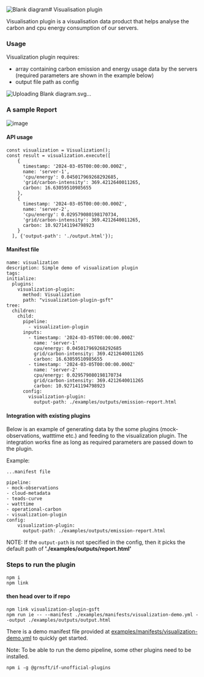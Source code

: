 ![Blank diagram](https://github.com/ramgsuri/visualization-plugin/assets/31445077/d6036906-cd5e-4a95-9df8-9b67b3f9a2ec)# Visualisation plugin

Visualisation plugin is a visualisation data product that helps analyse the carbon and cpu energy consumption of our servers.

### Usage

Visualization plugin requires:
- array containing carbon emission and energy usage data by the servers (required parameters are shown in the example below)
- output file path as config

![Uploadin<svg xmlns="http://www.w3.org/2000/svg" xmlns:xlink="http://www.w3.org/1999/xlink" xmlns:lucid="lucid" width="2402" height="482"><g transform="translate(-299 -19)" lucid:page-tab-id="0_0"><path d="M580 240c44.18 0 80 35.82 80 80s-35.82 80-80 80H400c-44.18 0-80-35.82-80-80s35.82-80 80-80z" stroke="#282c33" stroke-width="2" fill="#635dff"/><use xlink:href="#a" transform="matrix(1,0,0,1,325,245) translate(63.11611111111113 67.07638888888889)"/><use xlink:href="#b" transform="matrix(1,0,0,1,325,245) translate(168.5482098765432 67.07638888888889)"/><use xlink:href="#c" transform="matrix(1,0,0,1,325,245) translate(23.77043209876542 97.29861111111111)"/><use xlink:href="#d" transform="matrix(1,0,0,1,325,245) translate(57.103765432098754 97.29861111111111)"/><use xlink:href="#e" transform="matrix(1,0,0,1,325,245) translate(116.30129629629629 97.29861111111111)"/><use xlink:href="#f" transform="matrix(1,0,0,1,325,245) translate(175.49882716049382 97.29861111111111)"/><path d="M661.5 320h121.12" stroke="#3a414a" fill="none"/><path d="M661.5 320.48h-.5v-.95h.5z" stroke="#3a414a" stroke-width=".05" fill="#3a414a"/><path d="M797.38 320l-14.26 4.63v-9.26z" stroke="#3a414a" fill="#3a414a"/><path d="M1000 260c33.14 0 60 26.86 60 60s-26.86 60-60 60H860c-33.14 0-60-26.86-60-60s26.86-60 60-60z" stroke="#282c33" stroke-width="2" fill="#635dff"/><use xlink:href="#g" transform="matrix(1,0,0,1,805,265) translate(24.4280864197531 59.323611111111106)"/><use xlink:href="#h" transform="matrix(1,0,0,1,805,265) translate(107.78364197530865 59.323611111111106)"/><path d="M1061.5 320h61.12" stroke="#3a414a" fill="none"/><path d="M1061.5 320.48h-.52l.02-.48-.02-.48h.53z" stroke="#3a414a" stroke-width=".05" fill="#3a414a"/><path d="M1137.38 320l-14.26 4.63v-9.26z" stroke="#3a414a" fill="#3a414a"/><path d="M1340 260c33.14 0 60 26.86 60 60s-26.86 60-60 60h-140c-33.14 0-60-26.86-60-60s26.86-60 60-60z" stroke="#282c33" stroke-width="2" fill="#635dff"/><use xlink:href="#i" transform="matrix(1,0,0,1,1145,265) translate(73.3135802469136 59.323611111111106)"/><path d="M1401.5 320h61.12" stroke="#3a414a" fill="none"/><path d="M1401.5 320.48h-.52l.02-.48-.02-.48h.53z" stroke="#3a414a" stroke-width=".05" fill="#3a414a"/><path d="M1477.38 320l-14.26 4.63v-9.26z" stroke="#3a414a" fill="#3a414a"/><path d="M1740 260c33.14 0 60 26.86 60 60s-26.86 60-60 60h-200c-33.14 0-60-26.86-60-60s26.86-60 60-60z" stroke="#282c33" stroke-width="2" fill="#635dff"/><use xlink:href="#j" transform="matrix(1,0,0,1,1485,265) translate(34.30376543209878 35.386111111111106)"/><use xlink:href="#k" transform="matrix(1,0,0,1,1485,265) translate(135.58524691358025 35.386111111111106)"/><use xlink:href="#l" transform="matrix(1,0,0,1,1485,265) translate(27.534259259259343 64.0972222222222)"/><use xlink:href="#m" transform="matrix(1,0,0,1,1485,265) translate(192.87499999999994 64.0972222222222)"/><use xlink:href="#n" transform="matrix(1,0,0,1,1485,265) translate(207.83796296296293 64.0972222222222)"/><use xlink:href="#o" transform="matrix(1,0,0,1,1485,265) translate(105.28432098765435 91.03055555555552)"/><path d="M740 146a6 6 0 0 1 6-6h1088a6 6 0 0 1 6 6v328a6 6 0 0 1-6 6H746a6 6 0 0 1-6-6z" stroke="#282c33" stroke-width="2" fill-opacity="0"/><path d="M1801.5 320h61.12" stroke="#3a414a" fill="none"/><path d="M1801.5 320.48h-.52l.02-.48-.02-.48h.53z" stroke="#3a414a" stroke-width=".05" fill="#3a414a"/><path d="M1877.38 320l-14.26 4.63v-9.26z" stroke="#3a414a" fill="#3a414a"/><path d="M2152.5 232.5c48.32 0 87.5 39.18 87.5 87.5s-39.18 87.5-87.5 87.5h-185c-48.33 0-87.5-39.18-87.5-87.5s39.17-87.5 87.5-87.5z" stroke="#282c33" stroke-width="2" fill="#d916a8"/><g><use xlink:href="#p" transform="matrix(1,0,0,1,1885,237.5) translate(37.2882716049383 90.72638888888889)"/><use xlink:href="#q" transform="matrix(1,0,0,1,1885,237.5) translate(224.0037037037037 90.72638888888889)"/></g><path d="M2241.5 320h61.12" stroke="#3a414a" fill="none"/><path d="M2241.5 320.48h-.5v-.95h.5z" stroke="#3a414a" stroke-width=".05" fill="#3a414a"/><path d="M2317.38 320l-14.26 4.63v-9.26z" stroke="#3a414a" fill="#3a414a"/><path d="M2592.5 232.5c48.32 0 87.5 39.18 87.5 87.5s-39.18 87.5-87.5 87.5h-185c-48.32 0-87.5-39.18-87.5-87.5s39.18-87.5 87.5-87.5z" stroke="#282c33" stroke-width="2" fill="#635dff"/><g><use xlink:href="#r" transform="matrix(1,0,0,1,2325,237.5) translate(59.61179012345682 59.601388888888884)"/><use xlink:href="#s" transform="matrix(1,0,0,1,2325,237.5) translate(196.91919753086418 59.601388888888884)"/><use xlink:href="#t" transform="matrix(1,0,0,1,2325,237.5) translate(41.08055555555558 90.97916666666666)"/><use xlink:href="#u" transform="matrix(1,0,0,1,2325,237.5) translate(124.26203703703703 90.97916666666666)"/><use xlink:href="#v" transform="matrix(1,0,0,1,2325,237.5) translate(183.05092592592592 90.97916666666666)"/><use xlink:href="#w" transform="matrix(1,0,0,1,2325,237.5) translate(225.46388888888887 90.97916666666666)"/><use xlink:href="#x" transform="matrix(1,0,0,1,2325,237.5) translate(281.512037037037 90.97916666666666)"/><use xlink:href="#y" transform="matrix(1,0,0,1,2325,237.5) translate(93.60500000000003 120.57916666666665)"/></g><path d="M1100 46a6 6 0 0 1 6-6h398a6 6 0 0 1 6 6v104.67a6 6 0 0 1-6 6h-398a6 6 0 0 1-6-6z" stroke="#000" stroke-opacity="0" stroke-width="2" fill="#fff" fill-opacity="0"/><g><use xlink:href="#z" transform="matrix(1,0,0,1,1105,45) translate(59.59876543209876 44.52777777777778)"/><use xlink:href="#A" transform="matrix(1,0,0,1,1105,45) translate(113.79629629629629 44.52777777777778)"/><use xlink:href="#B" transform="matrix(1,0,0,1,1105,45) translate(243.179012345679 44.52777777777778)"/><use xlink:href="#C" transform="matrix(1,0,0,1,1105,45) translate(278.858024691358 44.52777777777778)"/><use xlink:href="#D" transform="matrix(1,0,0,1,1105,45) translate(14.135802469135797 71.19444444444446)"/><use xlink:href="#E" transform="matrix(1,0,0,1,1105,45) translate(169.01234567901233 71.19444444444446)"/><use xlink:href="#B" transform="matrix(1,0,0,1,1105,45) translate(283.7654320987654 71.19444444444446)"/><use xlink:href="#F" transform="matrix(1,0,0,1,1105,45) translate(319.44444444444446 71.19444444444446)"/></g><defs><path fill="#fff" d="M169-182c-1-43-94-46-97-3 18 66 151 10 154 114 3 95-165 93-204 36-6-8-10-19-12-30l50-8c3 46 112 56 116 5-17-69-150-10-154-114-4-87 153-88 188-35 5 8 8 18 10 28" id="G"/><path fill="#fff" d="M185-48c-13 30-37 53-82 52C43 2 14-33 14-96s30-98 90-98c62 0 83 45 84 108H66c0 31 8 55 39 56 18 0 30-7 34-22zm-45-69c5-46-57-63-70-21-2 6-4 13-4 21h74" id="H"/><path fill="#fff" d="M135-150c-39-12-60 13-60 57V0H25l-1-190h47c2 13-1 29 3 40 6-28 27-53 61-41v41" id="I"/><path fill="#fff" d="M128 0H69L1-190h53L99-40l48-150h52" id="J"/><g id="a"><use transform="matrix(0.08641975308641973,0,0,0.08641975308641973,0,0)" xlink:href="#G"/><use transform="matrix(0.08641975308641973,0,0,0.08641975308641973,20.740740740740737,0)" xlink:href="#H"/><use transform="matrix(0.08641975308641973,0,0,0.08641975308641973,38.02469135802468,0)" xlink:href="#I"/><use transform="matrix(0.08641975308641973,0,0,0.08641975308641973,50.12345679012345,0)" xlink:href="#J"/><use transform="matrix(0.08641975308641973,0,0,0.08641975308641973,67.40740740740739,0)" xlink:href="#H"/><use transform="matrix(0.08641975308641973,0,0,0.08641975308641973,84.69135802469134,0)" xlink:href="#I"/></g><path fill="#fff" d="M88-194c31-1 46 15 58 34l-1-101h50l1 261h-48c-2-10 0-23-3-31C134-8 116 4 84 4 32 4 16-41 15-95c0-56 19-97 73-99zm17 164c33 0 40-30 41-66 1-37-9-64-41-64s-38 30-39 65c0 43 13 65 39 65" id="K"/><path fill="#fff" d="M115-3C79 11 28 4 28-45v-112H4v-33h27l15-45h31v45h36v33H77v99c-1 23 16 31 38 25v30" id="L"/><path fill="#fff" d="M133-34C117-15 103 5 69 4 32 3 11-16 11-54c-1-60 55-63 116-61 1-26-3-47-28-47-18 1-26 9-28 27l-52-2c7-38 36-58 82-57s74 22 75 68l1 82c-1 14 12 18 25 15v27c-30 8-71 5-69-32zm-48 3c29 0 43-24 42-57-32 0-66-3-65 30 0 17 8 27 23 27" id="M"/><path fill="#fff" d="M25-224v-37h50v37H25zM25 0v-190h50V0H25" id="N"/><path fill="#fff" d="M25 0v-261h50V0H25" id="O"/><path fill="#fff" d="M137-138c1-29-70-34-71-4 15 46 118 7 119 86 1 83-164 76-172 9l43-7c4 19 20 25 44 25 33 8 57-30 24-41C81-84 22-81 20-136c-2-80 154-74 161-7" id="P"/><g id="b"><use transform="matrix(0.08641975308641973,0,0,0.08641975308641973,0,0)" xlink:href="#K"/><use transform="matrix(0.08641975308641973,0,0,0.08641975308641973,18.92592592592592,0)" xlink:href="#H"/><use transform="matrix(0.08641975308641973,0,0,0.08641975308641973,36.209876543209866,0)" xlink:href="#L"/><use transform="matrix(0.08641975308641973,0,0,0.08641975308641973,46.493827160493815,0)" xlink:href="#M"/><use transform="matrix(0.08641975308641973,0,0,0.08641975308641973,63.77777777777776,0)" xlink:href="#N"/><use transform="matrix(0.08641975308641973,0,0,0.08641975308641973,72.41975308641973,0)" xlink:href="#O"/><use transform="matrix(0.08641975308641973,0,0,0.08641975308641973,81.0617283950617,0)" xlink:href="#P"/></g><path fill="#fff" d="M11 0l48-248h184l-5 28H87l-15 79h140l-5 27H67L50-27h158l-5 27H11" id="Q"/><path fill="#fff" d="M103-194c29 0 47 14 56 36 2-11 5-23 8-32h30L160-5C157 61 82 97 21 62 9 55 4 45 1 30l28-7c7 42 83 31 92-3 4-16 9-38 13-55-13 20-29 36-62 36-40 0-60-25-60-64 0-71 23-131 91-131zm4 24c-53 0-58 54-61 104-2 27 10 44 36 44 49 0 65-50 67-102 1-29-15-46-42-46" id="R"/><g id="c"><use transform="matrix(0.06172839506172839,0,0,0.06172839506172839,0,0)" xlink:href="#Q"/><use transform="matrix(0.06172839506172839,0,0,0.06172839506172839,14.814814814814813,0)" xlink:href="#R"/></g><path fill="#fff" d="M67 3c-93-2-31-127-26-193h32L48-50c-3 39 53 32 70 12 30-34 30-101 43-152h32L157 0h-30c1-10 6-24 4-33-14 20-29 37-64 36" id="S"/><path fill="#fff" d="M55-144c13 50 104 24 104 88C159 21 15 23 1-39l26-10c6 40 102 42 102-4-13-50-104-23-104-87 0-71 143-71 148-8l-29 4c-5-35-85-37-89 0" id="T"/><path fill="#fff" d="M50-231l6-30h32l-6 30H50zM6 0l37-190h31L37 0H6" id="U"/><path fill="#fff" d="M67-158c22-48 132-52 116 29L158 0h-32l25-140c3-38-53-32-70-12C52-117 51-52 38 0H6l36-190h30" id="V"/><g id="d"><use transform="matrix(0.06172839506172839,0,0,0.06172839506172839,0,0)" xlink:href="#S"/><use transform="matrix(0.06172839506172839,0,0,0.06172839506172839,12.345679012345679,0)" xlink:href="#T"/><use transform="matrix(0.06172839506172839,0,0,0.06172839506172839,23.45679012345679,0)" xlink:href="#U"/><use transform="matrix(0.06172839506172839,0,0,0.06172839506172839,28.333333333333336,0)" xlink:href="#V"/><use transform="matrix(0.06172839506172839,0,0,0.06172839506172839,40.67901234567901,0)" xlink:href="#R"/></g><path fill="#fff" d="M222 0l43-216c-8 16-17 34-26 49L143 0h-22L81-216 41 0H11l48-248h42l38 208 116-208h45L252 0h-30" id="W"/><path fill="#fff" d="M30-147c31-64 166-65 159 27C183-49 158 1 86 4 9 8 1-88 30-147zM88-20c53 0 68-48 68-100 0-31-11-51-44-50-52 1-68 46-68 97 0 32 13 53 44 53" id="X"/><path fill="#fff" d="M44-68c0 29 11 47 38 47 30 0 42-19 51-41l28 9C148-21 126 4 82 4 31 4 10-29 12-85c3-77 74-140 146-93 12 8 15 23 18 40l-31 5c-1-22-13-36-36-36-52 0-65 49-65 101" id="Y"/><path fill="#fff" d="M127 0L80-88 50-66 37 0H6l51-261h31L57-100l99-90h39l-93 82L161 0h-34" id="Z"/><g id="e"><use transform="matrix(0.06172839506172839,0,0,0.06172839506172839,0,0)" xlink:href="#W"/><use transform="matrix(0.06172839506172839,0,0,0.06172839506172839,18.456790123456788,0)" xlink:href="#X"/><use transform="matrix(0.06172839506172839,0,0,0.06172839506172839,30.80246913580247,0)" xlink:href="#Y"/><use transform="matrix(0.06172839506172839,0,0,0.06172839506172839,41.91358024691358,0)" xlink:href="#Z"/></g><path fill="#fff" d="M20-101c0-91 52-143 145-150 126-9 127 168 53 223-23 17-55 32-93 32C57 4 20-33 20-101zm216-33c5-57-18-91-73-90-77 1-110 51-110 125 0 49 23 75 73 75 72-1 104-45 110-110" id="aa"/><path fill="#fff" d="M68-162c25-46 127-43 121 31C183-60 169 1 98 4 69 5 53-11 43-31L36 0H5l52-261h31zm88 36c2-27-9-43-34-43-55 0-70 51-70 103 0 29 15 45 43 46 52 0 58-58 61-106" id="ab"/><path fill="#fff" d="M111-194c62-3 86 47 72 106H45c-7 38 6 69 45 68 27-1 43-14 53-32l24 11C152-15 129 4 87 4 38 3 12-23 12-71c0-70 32-119 99-123zm44 81c14-66-71-72-95-28-4 8-8 17-11 28h106" id="ac"/><path fill="#fff" d="M66-151c12-25 30-51 66-40l-6 26C45-176 58-65 38 0H6l36-190h30" id="ad"/><path fill="#fff" d="M89 0H52L20-190h33L74-25l89-165h34" id="ae"/><path fill="#fff" d="M165-48c-4 18 1 34 23 27l-3 20c-29 8-62 0-52-35h-2C116-14 99 4 63 4 30 4 8-16 8-49c0-68 71-67 138-67 10-26 0-56-31-54-26 1-42 9-47 31l-32-5c8-67 160-71 144 15-5 28-9 54-15 81zM42-50c3 52 80 24 89-6 7-12 7-24 11-38-47 1-103-4-100 44" id="af"/><path fill="#fff" d="M51-54c-9 22 5 41 31 30L79-1C43 14 10-4 19-52l22-115H19l5-23h22l19-43h21l-9 43h35l-4 23H73" id="ag"/><g id="f"><use transform="matrix(0.06172839506172839,0,0,0.06172839506172839,0,0)" xlink:href="#aa"/><use transform="matrix(0.06172839506172839,0,0,0.06172839506172839,17.28395061728395,0)" xlink:href="#ab"/><use transform="matrix(0.06172839506172839,0,0,0.06172839506172839,29.629629629629626,0)" xlink:href="#T"/><use transform="matrix(0.06172839506172839,0,0,0.06172839506172839,40.74074074074073,0)" xlink:href="#ac"/><use transform="matrix(0.06172839506172839,0,0,0.06172839506172839,53.08641975308641,0)" xlink:href="#ad"/><use transform="matrix(0.06172839506172839,0,0,0.06172839506172839,60.43209876543209,0)" xlink:href="#ae"/><use transform="matrix(0.06172839506172839,0,0,0.06172839506172839,71.5432098765432,0)" xlink:href="#af"/><use transform="matrix(0.06172839506172839,0,0,0.06172839506172839,83.88888888888889,0)" xlink:href="#ag"/><use transform="matrix(0.06172839506172839,0,0,0.06172839506172839,90.06172839506172,0)" xlink:href="#U"/><use transform="matrix(0.06172839506172839,0,0,0.06172839506172839,94.93827160493827,0)" xlink:href="#X"/><use transform="matrix(0.06172839506172839,0,0,0.06172839506172839,107.28395061728395,0)" xlink:href="#V"/><use transform="matrix(0.06172839506172839,0,0,0.06172839506172839,119.62962962962963,0)" xlink:href="#T"/></g><path fill="#fff" d="M67-125c0 53 21 87 73 88 37 1 54-22 65-47l45 17C233-25 199 4 140 4 58 4 20-42 15-125 8-235 124-281 211-232c18 10 29 29 36 50l-46 12c-8-25-30-41-62-41-52 0-71 34-72 86" id="ah"/><path fill="#fff" d="M110-194c64 0 96 36 96 99 0 64-35 99-97 99-61 0-95-36-95-99 0-62 34-99 96-99zm-1 164c35 0 45-28 45-65 0-40-10-65-43-65-34 0-45 26-45 65 0 36 10 65 43 65" id="ai"/><path fill="#fff" d="M85 4C-2 5 27-109 22-190h50c7 57-23 150 33 157 60-5 35-97 40-157h50l1 190h-47c-2-12 1-28-3-38-12 25-28 42-61 42" id="aj"/><g id="g"><use transform="matrix(0.07469135802469135,0,0,0.07469135802469135,0,0)" xlink:href="#ah"/><use transform="matrix(0.07469135802469135,0,0,0.07469135802469135,19.34506172839506,0)" xlink:href="#O"/><use transform="matrix(0.07469135802469135,0,0,0.07469135802469135,26.81419753086419,0)" xlink:href="#ai"/><use transform="matrix(0.07469135802469135,0,0,0.07469135802469135,43.1716049382716,0)" xlink:href="#aj"/><use transform="matrix(0.07469135802469135,0,0,0.07469135802469135,59.529012345679014,0)" xlink:href="#K"/></g><path fill="#fff" d="M220-157c-53 9-28 100-34 157h-49v-107c1-27-5-49-29-50C55-147 81-57 75 0H25l-1-190h47c2 12-1 28 3 38 10-53 101-56 108 0 13-22 24-43 59-42 82 1 51 116 57 194h-49v-107c-1-25-5-48-29-50" id="ak"/><g id="h"><use transform="matrix(0.07469135802469135,0,0,0.07469135802469135,0,0)" xlink:href="#ak"/><use transform="matrix(0.07469135802469135,0,0,0.07469135802469135,23.90123456790123,0)" xlink:href="#H"/><use transform="matrix(0.07469135802469135,0,0,0.07469135802469135,38.8395061728395,0)" xlink:href="#L"/><use transform="matrix(0.07469135802469135,0,0,0.07469135802469135,47.72777777777777,0)" xlink:href="#M"/><use transform="matrix(0.07469135802469135,0,0,0.07469135802469135,62.66604938271604,0)" xlink:href="#K"/><use transform="matrix(0.07469135802469135,0,0,0.07469135802469135,79.02345679012345,0)" xlink:href="#M"/><use transform="matrix(0.07469135802469135,0,0,0.07469135802469135,93.96172839506171,0)" xlink:href="#L"/><use transform="matrix(0.07469135802469135,0,0,0.07469135802469135,102.84999999999998,0)" xlink:href="#M"/></g><path fill="#fff" d="M275 0h-61l-44-196L126 0H64L0-248h53L97-49l45-199h58l43 199 44-199h52" id="al"/><g id="i"><use transform="matrix(0.07469135802469135,0,0,0.07469135802469135,0,0)" xlink:href="#al"/><use transform="matrix(0.07469135802469135,0,0,0.07469135802469135,24.34938271604938,0)" xlink:href="#M"/><use transform="matrix(0.07469135802469135,0,0,0.07469135802469135,39.28765432098765,0)" xlink:href="#L"/><use transform="matrix(0.07469135802469135,0,0,0.07469135802469135,48.17592592592592,0)" xlink:href="#L"/><use transform="matrix(0.07469135802469135,0,0,0.07469135802469135,57.064197530864185,0)" xlink:href="#N"/><use transform="matrix(0.07469135802469135,0,0,0.07469135802469135,64.53333333333332,0)" xlink:href="#ak"/><use transform="matrix(0.07469135802469135,0,0,0.07469135802469135,88.43456790123453,0)" xlink:href="#H"/></g><path fill="#fff" d="M135-194c52 0 70 43 70 98 0 56-19 99-73 100-30 1-46-15-58-35L72 0H24l1-261h50v104c11-23 29-37 60-37zM114-30c31 0 40-27 40-66 0-37-7-63-39-63s-41 28-41 65c0 36 8 64 40 64" id="am"/><path fill="#fff" d="M135-194c87-1 58 113 63 194h-50c-7-57 23-157-34-157-59 0-34 97-39 157H25l-1-190h47c2 12-1 28 3 38 12-26 28-41 61-42" id="an"/><g id="j"><use transform="matrix(0.07469135802469135,0,0,0.07469135802469135,0,0)" xlink:href="#ah"/><use transform="matrix(0.07469135802469135,0,0,0.07469135802469135,19.34506172839506,0)" xlink:href="#M"/><use transform="matrix(0.07469135802469135,0,0,0.07469135802469135,34.28333333333333,0)" xlink:href="#I"/><use transform="matrix(0.07469135802469135,0,0,0.07469135802469135,44.740123456790116,0)" xlink:href="#am"/><use transform="matrix(0.07469135802469135,0,0,0.07469135802469135,61.09753086419752,0)" xlink:href="#ai"/><use transform="matrix(0.07469135802469135,0,0,0.07469135802469135,77.45493827160493,0)" xlink:href="#an"/></g><path fill="#fff" d="M190-63c-7 42-38 67-86 67-59 0-84-38-90-98-12-110 154-137 174-36l-49 2c-2-19-15-32-35-32-30 0-35 28-38 64-6 74 65 87 74 30" id="ao"/><g id="k"><use transform="matrix(0.07469135802469135,0,0,0.07469135802469135,0,0)" xlink:href="#ao"/><use transform="matrix(0.07469135802469135,0,0,0.07469135802469135,14.938271604938269,0)" xlink:href="#M"/><use transform="matrix(0.07469135802469135,0,0,0.07469135802469135,29.876543209876537,0)" xlink:href="#O"/><use transform="matrix(0.07469135802469135,0,0,0.07469135802469135,37.34567901234567,0)" xlink:href="#ao"/><use transform="matrix(0.07469135802469135,0,0,0.07469135802469135,52.283950617283935,0)" xlink:href="#aj"/><use transform="matrix(0.07469135802469135,0,0,0.07469135802469135,68.64135802469134,0)" xlink:href="#O"/><use transform="matrix(0.07469135802469135,0,0,0.07469135802469135,76.11049382716048,0)" xlink:href="#M"/><use transform="matrix(0.07469135802469135,0,0,0.07469135802469135,91.04876543209875,0)" xlink:href="#L"/><use transform="matrix(0.07469135802469135,0,0,0.07469135802469135,99.93703703703702,0)" xlink:href="#N"/><use transform="matrix(0.07469135802469135,0,0,0.07469135802469135,107.40617283950616,0)" xlink:href="#ai"/><use transform="matrix(0.07469135802469135,0,0,0.07469135802469135,123.76358024691356,0)" xlink:href="#an"/></g><path fill="#fff" d="M67-93c0 74 22 123 53 168H70C40 30 18-18 18-93s22-123 52-168h50c-32 44-53 94-53 168" id="ap"/><path fill="#fff" d="M135-194c53 0 70 44 70 98 0 56-19 98-73 100-31 1-45-17-59-34 3 33 2 69 2 105H25l-1-265h48c2 10 0 23 3 31 11-24 29-35 60-35zM114-30c33 0 39-31 40-66 0-38-9-64-40-64-56 0-55 130 0 130" id="aq"/><path fill="#fff" d="M4 7l51-268h42L46 7H4" id="ar"/><g id="l"><use transform="matrix(0.062345679012345646,0,0,0.062345679012345646,0,0)" xlink:href="#ap"/><use transform="matrix(0.062345679012345646,0,0,0.062345679012345646,7.419135802469132,0)" xlink:href="#ao"/><use transform="matrix(0.062345679012345646,0,0,0.062345679012345646,19.88827160493826,0)" xlink:href="#aq"/><use transform="matrix(0.062345679012345646,0,0,0.062345679012345646,33.54197530864196,0)" xlink:href="#aj"/><use transform="matrix(0.062345679012345646,0,0,0.062345679012345646,47.19567901234566,0)" xlink:href="#ar"/><use transform="matrix(0.062345679012345646,0,0,0.062345679012345646,53.43024691358022,0)" xlink:href="#aj"/><use transform="matrix(0.062345679012345646,0,0,0.062345679012345646,67.08395061728392,0)" xlink:href="#L"/><use transform="matrix(0.062345679012345646,0,0,0.062345679012345646,74.50308641975305,0)" xlink:href="#N"/><use transform="matrix(0.062345679012345646,0,0,0.062345679012345646,80.73765432098762,0)" xlink:href="#O"/><use transform="matrix(0.062345679012345646,0,0,0.062345679012345646,86.97222222222219,0)" xlink:href="#N"/><use transform="matrix(0.062345679012345646,0,0,0.062345679012345646,93.20679012345676,0)" xlink:href="#P"/><use transform="matrix(0.062345679012345646,0,0,0.062345679012345646,105.67592592592588,0)" xlink:href="#M"/><use transform="matrix(0.062345679012345646,0,0,0.062345679012345646,118.145061728395,0)" xlink:href="#L"/><use transform="matrix(0.062345679012345646,0,0,0.062345679012345646,125.56419753086413,0)" xlink:href="#N"/><use transform="matrix(0.062345679012345646,0,0,0.062345679012345646,131.7987654320987,0)" xlink:href="#ai"/><use transform="matrix(0.062345679012345646,0,0,0.062345679012345646,145.45246913580237,0)" xlink:href="#an"/></g><path fill="#fff" d="M86-200l42-18 12 35-44 11 32 37-32 21-26-44-26 44-32-21 33-37-44-11 12-35 42 18-3-48h38" id="as"/><use transform="matrix(0.062345679012345646,0,0,0.062345679012345646,0,0)" xlink:href="#as" id="m"/><g id="n"><use transform="matrix(0.062345679012345646,0,0,0.062345679012345646,0,0)" xlink:href="#ao"/><use transform="matrix(0.062345679012345646,0,0,0.062345679012345646,12.469135802469129,0)" xlink:href="#M"/><use transform="matrix(0.062345679012345646,0,0,0.062345679012345646,24.938271604938258,0)" xlink:href="#I"/><use transform="matrix(0.062345679012345646,0,0,0.062345679012345646,33.66666666666665,0)" xlink:href="#am"/><use transform="matrix(0.062345679012345646,0,0,0.062345679012345646,47.32037037037035,0)" xlink:href="#ai"/><use transform="matrix(0.062345679012345646,0,0,0.062345679012345646,60.974074074074046,0)" xlink:href="#an"/></g><path fill="#fff" d="M123 10C108 53 80 86 19 72V37c35 8 53-11 59-39L3-190h52l48 148c12-52 28-100 44-148h51" id="at"/><path fill="#fff" d="M102-93c0 74-22 123-52 168H0C30 29 54-18 53-93c0-74-22-123-53-168h50c30 45 52 94 52 168" id="au"/><g id="o"><use transform="matrix(0.062345679012345646,0,0,0.062345679012345646,0,0)" xlink:href="#N"/><use transform="matrix(0.062345679012345646,0,0,0.062345679012345646,6.2345679012345645,0)" xlink:href="#an"/><use transform="matrix(0.062345679012345646,0,0,0.062345679012345646,19.88827160493826,0)" xlink:href="#L"/><use transform="matrix(0.062345679012345646,0,0,0.062345679012345646,27.307407407407393,0)" xlink:href="#H"/><use transform="matrix(0.062345679012345646,0,0,0.062345679012345646,39.77654320987652,0)" xlink:href="#an"/><use transform="matrix(0.062345679012345646,0,0,0.062345679012345646,53.43024691358022,0)" xlink:href="#P"/><use transform="matrix(0.062345679012345646,0,0,0.062345679012345646,65.89938271604935,0)" xlink:href="#N"/><use transform="matrix(0.062345679012345646,0,0,0.062345679012345646,72.13395061728392,0)" xlink:href="#L"/><use transform="matrix(0.062345679012345646,0,0,0.062345679012345646,79.55308641975304,0)" xlink:href="#at"/><use transform="matrix(0.062345679012345646,0,0,0.062345679012345646,92.02222222222217,0)" xlink:href="#au"/></g><path fill="#fff" d="M147 0H94L2-248h55l64 206c17-72 42-137 63-206h54" id="av"/><g id="p"><use transform="matrix(0.08086419753086417,0,0,0.08086419753086417,0,0)" xlink:href="#av"/><use transform="matrix(0.08086419753086417,0,0,0.08086419753086417,18.841358024691353,0)" xlink:href="#N"/><use transform="matrix(0.08086419753086417,0,0,0.08086419753086417,26.92777777777777,0)" xlink:href="#P"/><use transform="matrix(0.08086419753086417,0,0,0.08086419753086417,43.100617283950605,0)" xlink:href="#aj"/><use transform="matrix(0.08086419753086417,0,0,0.08086419753086417,60.80987654320985,0)" xlink:href="#M"/><use transform="matrix(0.08086419753086417,0,0,0.08086419753086417,76.98271604938269,0)" xlink:href="#O"/><use transform="matrix(0.08086419753086417,0,0,0.08086419753086417,85.0691358024691,0)" xlink:href="#N"/><use transform="matrix(0.08086419753086417,0,0,0.08086419753086417,93.15555555555552,0)" xlink:href="#P"/><use transform="matrix(0.08086419753086417,0,0,0.08086419753086417,109.32839506172836,0)" xlink:href="#M"/><use transform="matrix(0.08086419753086417,0,0,0.08086419753086417,125.5012345679012,0)" xlink:href="#L"/><use transform="matrix(0.08086419753086417,0,0,0.08086419753086417,135.12407407407403,0)" xlink:href="#N"/><use transform="matrix(0.08086419753086417,0,0,0.08086419753086417,143.21049382716046,0)" xlink:href="#ai"/><use transform="matrix(0.08086419753086417,0,0,0.08086419753086417,160.91975308641972,0)" xlink:href="#an"/></g><path fill="#fff" d="M24-248c93 1 206-16 204 79-1 75-69 88-152 82V0H24v-248zm52 121c47 0 100 7 100-41 0-47-54-39-100-39v80" id="aw"/><path fill="#fff" d="M195-6C206 82 75 100 31 46c-4-6-6-13-8-21l49-6c3 16 16 24 34 25 40 0 42-37 40-79-11 22-30 35-61 35-53 0-70-43-70-97 0-56 18-96 73-97 30 0 46 14 59 34l2-30h47zm-90-29c32 0 41-27 41-63 0-35-9-62-40-62-32 0-39 29-40 63 0 36 9 62 39 62" id="ax"/><g id="q"><use transform="matrix(0.08086419753086417,0,0,0.08086419753086417,0,0)" xlink:href="#aw"/><use transform="matrix(0.08086419753086417,0,0,0.08086419753086417,19.4074074074074,0)" xlink:href="#O"/><use transform="matrix(0.08086419753086417,0,0,0.08086419753086417,27.49382716049382,0)" xlink:href="#aj"/><use transform="matrix(0.08086419753086417,0,0,0.08086419753086417,45.20308641975307,0)" xlink:href="#ax"/><use transform="matrix(0.08086419753086417,0,0,0.08086419753086417,62.91234567901232,0)" xlink:href="#N"/><use transform="matrix(0.08086419753086417,0,0,0.08086419753086417,70.99876543209874,0)" xlink:href="#an"/></g><path fill="#fff" d="M24 0v-248h195v40H76v63h132v40H76v65h150V0H24" id="ay"/><g id="r"><use transform="matrix(0.08086419753086417,0,0,0.08086419753086417,0,0)" xlink:href="#ay"/><use transform="matrix(0.08086419753086417,0,0,0.08086419753086417,19.4074074074074,0)" xlink:href="#ak"/><use transform="matrix(0.08086419753086417,0,0,0.08086419753086417,45.283950617283935,0)" xlink:href="#N"/><use transform="matrix(0.08086419753086417,0,0,0.08086419753086417,53.37037037037035,0)" xlink:href="#P"/><use transform="matrix(0.08086419753086417,0,0,0.08086419753086417,69.54320987654319,0)" xlink:href="#P"/><use transform="matrix(0.08086419753086417,0,0,0.08086419753086417,85.71604938271602,0)" xlink:href="#N"/><use transform="matrix(0.08086419753086417,0,0,0.08086419753086417,93.80246913580244,0)" xlink:href="#ai"/><use transform="matrix(0.08086419753086417,0,0,0.08086419753086417,111.5117283950617,0)" xlink:href="#an"/></g><path fill="#fff" d="M240-174c0 40-23 61-54 70L253 0h-59l-57-94H76V0H24v-248c93 4 217-23 216 74zM76-134c48-2 112 12 112-38 0-48-66-32-112-35v73" id="az"/><g id="s"><use transform="matrix(0.08086419753086417,0,0,0.08086419753086417,0,0)" xlink:href="#az"/><use transform="matrix(0.08086419753086417,0,0,0.08086419753086417,20.94382716049382,0)" xlink:href="#H"/><use transform="matrix(0.08086419753086417,0,0,0.08086419753086417,37.11666666666666,0)" xlink:href="#aq"/><use transform="matrix(0.08086419753086417,0,0,0.08086419753086417,54.825925925925915,0)" xlink:href="#ai"/><use transform="matrix(0.08086419753086417,0,0,0.08086419753086417,72.53518518518517,0)" xlink:href="#I"/><use transform="matrix(0.08086419753086417,0,0,0.08086419753086417,83.85617283950616,0)" xlink:href="#L"/></g><g id="t"><use transform="matrix(0.0685185185185185,0,0,0.0685185185185185,0,0)" xlink:href="#ai"/><use transform="matrix(0.0685185185185185,0,0,0.0685185185185185,15.005555555555553,0)" xlink:href="#aj"/><use transform="matrix(0.0685185185185185,0,0,0.0685185185185185,30.011111111111106,0)" xlink:href="#L"/><use transform="matrix(0.0685185185185185,0,0,0.0685185185185185,38.1648148148148,0)" xlink:href="#aq"/><use transform="matrix(0.0685185185185185,0,0,0.0685185185185185,53.17037037037035,0)" xlink:href="#aj"/><use transform="matrix(0.0685185185185185,0,0,0.0685185185185185,68.17592592592591,0)" xlink:href="#L"/></g><path fill="#fff" d="M114-157C55-157 80-60 75 0H25v-261h50l-1 109c12-26 28-41 61-42 86-1 58 113 63 194h-50c-7-57 23-157-34-157" id="aA"/><g id="u"><use transform="matrix(0.0685185185185185,0,0,0.0685185185185185,0,0)" xlink:href="#aA"/><use transform="matrix(0.0685185185185185,0,0,0.0685185185185185,15.005555555555553,0)" xlink:href="#L"/><use transform="matrix(0.0685185185185185,0,0,0.0685185185185185,23.159259259259255,0)" xlink:href="#ak"/><use transform="matrix(0.0685185185185185,0,0,0.0685185185185185,45.08518518518518,0)" xlink:href="#O"/></g><path fill="#fff" d="M121-226c-27-7-43 5-38 36h38v33H83V0H34v-157H6v-33h28c-9-59 32-81 87-68v32" id="aB"/><g id="v"><use transform="matrix(0.0685185185185185,0,0,0.0685185185185185,0,0)" xlink:href="#aB"/><use transform="matrix(0.0685185185185185,0,0,0.0685185185185185,8.153703703703702,0)" xlink:href="#N"/><use transform="matrix(0.0685185185185185,0,0,0.0685185185185185,15.005555555555553,0)" xlink:href="#O"/><use transform="matrix(0.0685185185185185,0,0,0.0685185185185185,21.857407407407404,0)" xlink:href="#H"/></g><path fill="#fff" d="M231 0h-52l-39-155L100 0H48L-1-190h46L77-45c9-52 24-97 36-145h53l37 145 32-145h46" id="aC"/><g id="w"><use transform="matrix(0.0685185185185185,0,0,0.0685185185185185,0,0)" xlink:href="#aC"/><use transform="matrix(0.0685185185185185,0,0,0.0685185185185185,19.185185185185183,0)" xlink:href="#N"/><use transform="matrix(0.0685185185185185,0,0,0.0685185185185185,26.037037037037038,0)" xlink:href="#L"/><use transform="matrix(0.0685185185185185,0,0,0.0685185185185185,34.190740740740736,0)" xlink:href="#aA"/></g><g id="x"><use transform="matrix(0.0685185185185185,0,0,0.0685185185185185,0,0)" xlink:href="#M"/><use transform="matrix(0.0685185185185185,0,0,0.0685185185185185,13.7037037037037,0)" xlink:href="#O"/><use transform="matrix(0.0685185185185185,0,0,0.0685185185185185,20.555555555555554,0)" xlink:href="#O"/></g><g id="y"><use transform="matrix(0.0685185185185185,0,0,0.0685185185185185,0,0)" xlink:href="#J"/><use transform="matrix(0.0685185185185185,0,0,0.0685185185185185,13.7037037037037,0)" xlink:href="#N"/><use transform="matrix(0.0685185185185185,0,0,0.0685185185185185,20.555555555555554,0)" xlink:href="#P"/><use transform="matrix(0.0685185185185185,0,0,0.0685185185185185,34.25925925925925,0)" xlink:href="#aj"/><use transform="matrix(0.0685185185185185,0,0,0.0685185185185185,49.264814814814805,0)" xlink:href="#M"/><use transform="matrix(0.0685185185185185,0,0,0.0685185185185185,62.96851851851851,0)" xlink:href="#O"/><use transform="matrix(0.0685185185185185,0,0,0.0685185185185185,69.82037037037036,0)" xlink:href="#N"/><use transform="matrix(0.0685185185185185,0,0,0.0685185185185185,76.6722222222222,0)" xlink:href="#P"/><use transform="matrix(0.0685185185185185,0,0,0.0685185185185185,90.3759259259259,0)" xlink:href="#M"/><use transform="matrix(0.0685185185185185,0,0,0.0685185185185185,104.0796296296296,0)" xlink:href="#L"/><use transform="matrix(0.0685185185185185,0,0,0.0685185185185185,112.23333333333329,0)" xlink:href="#N"/><use transform="matrix(0.0685185185185185,0,0,0.0685185185185185,119.08518518518514,0)" xlink:href="#ai"/><use transform="matrix(0.0685185185185185,0,0,0.0685185185185185,134.0907407407407,0)" xlink:href="#an"/><use transform="matrix(0.0685185185185185,0,0,0.0685185185185185,149.09629629629626,0)" xlink:href="#P"/></g><path fill="#3a414a" d="M24-248c120-7 223 5 221 122C244-46 201 0 124 0H24v-248zM76-40c74 7 117-18 117-86 0-67-45-88-117-82v168" id="aD"/><path fill="#3a414a" d="M133-34C117-15 103 5 69 4 32 3 11-16 11-54c-1-60 55-63 116-61 1-26-3-47-28-47-18 1-26 9-28 27l-52-2c7-38 36-58 82-57s74 22 75 68l1 82c-1 14 12 18 25 15v27c-30 8-71 5-69-32zm-48 3c29 0 43-24 42-57-32 0-66-3-65 30 0 17 8 27 23 27" id="aE"/><path fill="#3a414a" d="M115-3C79 11 28 4 28-45v-112H4v-33h27l15-45h31v45h36v33H77v99c-1 23 16 31 38 25v30" id="aF"/><g id="z"><use transform="matrix(0.06172839506172839,0,0,0.06172839506172839,0,0)" xlink:href="#aD"/><use transform="matrix(0.06172839506172839,0,0,0.06172839506172839,15.987654320987653,0)" xlink:href="#aE"/><use transform="matrix(0.06172839506172839,0,0,0.06172839506172839,28.333333333333332,0)" xlink:href="#aF"/><use transform="matrix(0.06172839506172839,0,0,0.06172839506172839,35.67901234567901,0)" xlink:href="#aE"/></g><path fill="#3a414a" d="M24-248c93 1 206-16 204 79-1 75-69 88-152 82V0H24v-248zm52 121c47 0 100 7 100-41 0-47-54-39-100-39v80" id="aG"/><path fill="#3a414a" d="M135-150c-39-12-60 13-60 57V0H25l-1-190h47c2 13-1 29 3 40 6-28 27-53 61-41v41" id="aH"/><path fill="#3a414a" d="M185-48c-13 30-37 53-82 52C43 2 14-33 14-96s30-98 90-98c62 0 83 45 84 108H66c0 31 8 55 39 56 18 0 30-7 34-22zm-45-69c5-46-57-63-70-21-2 6-4 13-4 21h74" id="aI"/><path fill="#3a414a" d="M135-194c53 0 70 44 70 98 0 56-19 98-73 100-31 1-45-17-59-34 3 33 2 69 2 105H25l-1-265h48c2 10 0 23 3 31 11-24 29-35 60-35zM114-30c33 0 39-31 40-66 0-38-9-64-40-64-56 0-55 130 0 130" id="aJ"/><path fill="#3a414a" d="M25-224v-37h50v37H25zM25 0v-190h50V0H25" id="aK"/><path fill="#3a414a" d="M110-194c64 0 96 36 96 99 0 64-35 99-97 99-61 0-95-36-95-99 0-62 34-99 96-99zm-1 164c35 0 45-28 45-65 0-40-10-65-43-65-34 0-45 26-45 65 0 36 10 65 43 65" id="aL"/><path fill="#3a414a" d="M135-194c87-1 58 113 63 194h-50c-7-57 23-157-34-157-59 0-34 97-39 157H25l-1-190h47c2 12-1 28 3 38 12-26 28-41 61-42" id="aM"/><g id="A"><use transform="matrix(0.06172839506172839,0,0,0.06172839506172839,0,0)" xlink:href="#aG"/><use transform="matrix(0.06172839506172839,0,0,0.06172839506172839,14.814814814814813,0)" xlink:href="#aH"/><use transform="matrix(0.06172839506172839,0,0,0.06172839506172839,23.456790123456788,0)" xlink:href="#aI"/><use transform="matrix(0.06172839506172839,0,0,0.06172839506172839,35.80246913580247,0)" xlink:href="#aJ"/><use transform="matrix(0.06172839506172839,0,0,0.06172839506172839,49.32098765432099,0)" xlink:href="#aE"/><use transform="matrix(0.06172839506172839,0,0,0.06172839506172839,61.666666666666664,0)" xlink:href="#aH"/><use transform="matrix(0.06172839506172839,0,0,0.06172839506172839,70.30864197530863,0)" xlink:href="#aE"/><use transform="matrix(0.06172839506172839,0,0,0.06172839506172839,82.65432098765432,0)" xlink:href="#aF"/><use transform="matrix(0.06172839506172839,0,0,0.06172839506172839,90,0)" xlink:href="#aK"/><use transform="matrix(0.06172839506172839,0,0,0.06172839506172839,96.17283950617283,0)" xlink:href="#aL"/><use transform="matrix(0.06172839506172839,0,0,0.06172839506172839,109.69135802469135,0)" xlink:href="#aM"/></g><path fill="#3a414a" d="M121-226c-27-7-43 5-38 36h38v33H83V0H34v-157H6v-33h28c-9-59 32-81 87-68v32" id="aN"/><g id="B"><use transform="matrix(0.06172839506172839,0,0,0.06172839506172839,0,0)" xlink:href="#aN"/><use transform="matrix(0.06172839506172839,0,0,0.06172839506172839,7.345679012345679,0)" xlink:href="#aL"/><use transform="matrix(0.06172839506172839,0,0,0.06172839506172839,20.864197530864196,0)" xlink:href="#aH"/></g><path fill="#3a414a" d="M135-194c52 0 70 43 70 98 0 56-19 99-73 100-30 1-46-15-58-35L72 0H24l1-261h50v104c11-23 29-37 60-37zM114-30c31 0 40-27 40-66 0-37-7-63-39-63s-41 28-41 65c0 36 8 64 40 64" id="aO"/><g id="C"><use transform="matrix(0.06172839506172839,0,0,0.06172839506172839,0,0)" xlink:href="#aO"/><use transform="matrix(0.06172839506172839,0,0,0.06172839506172839,13.518518518518517,0)" xlink:href="#aI"/><use transform="matrix(0.06172839506172839,0,0,0.06172839506172839,25.864197530864196,0)" xlink:href="#aF"/><use transform="matrix(0.06172839506172839,0,0,0.06172839506172839,33.20987654320987,0)" xlink:href="#aF"/><use transform="matrix(0.06172839506172839,0,0,0.06172839506172839,40.55555555555555,0)" xlink:href="#aI"/><use transform="matrix(0.06172839506172839,0,0,0.06172839506172839,52.90123456790123,0)" xlink:href="#aH"/></g><path fill="#3a414a" d="M147 0H94L2-248h55l64 206c17-72 42-137 63-206h54" id="aP"/><path fill="#3a414a" d="M137-138c1-29-70-34-71-4 15 46 118 7 119 86 1 83-164 76-172 9l43-7c4 19 20 25 44 25 33 8 57-30 24-41C81-84 22-81 20-136c-2-80 154-74 161-7" id="aQ"/><path fill="#3a414a" d="M85 4C-2 5 27-109 22-190h50c7 57-23 150 33 157 60-5 35-97 40-157h50l1 190h-47c-2-12 1-28-3-38-12 25-28 42-61 42" id="aR"/><path fill="#3a414a" d="M25 0v-261h50V0H25" id="aS"/><g id="D"><use transform="matrix(0.06172839506172839,0,0,0.06172839506172839,0,0)" xlink:href="#aP"/><use transform="matrix(0.06172839506172839,0,0,0.06172839506172839,14.382716049382715,0)" xlink:href="#aK"/><use transform="matrix(0.06172839506172839,0,0,0.06172839506172839,20.555555555555554,0)" xlink:href="#aQ"/><use transform="matrix(0.06172839506172839,0,0,0.06172839506172839,32.901234567901234,0)" xlink:href="#aR"/><use transform="matrix(0.06172839506172839,0,0,0.06172839506172839,46.41975308641975,0)" xlink:href="#aE"/><use transform="matrix(0.06172839506172839,0,0,0.06172839506172839,58.76543209876543,0)" xlink:href="#aS"/><use transform="matrix(0.06172839506172839,0,0,0.06172839506172839,64.93827160493827,0)" xlink:href="#aK"/><use transform="matrix(0.06172839506172839,0,0,0.06172839506172839,71.1111111111111,0)" xlink:href="#aQ"/><use transform="matrix(0.06172839506172839,0,0,0.06172839506172839,83.45679012345678,0)" xlink:href="#aE"/><use transform="matrix(0.06172839506172839,0,0,0.06172839506172839,95.80246913580247,0)" xlink:href="#aF"/><use transform="matrix(0.06172839506172839,0,0,0.06172839506172839,103.14814814814815,0)" xlink:href="#aK"/><use transform="matrix(0.06172839506172839,0,0,0.06172839506172839,109.32098765432099,0)" xlink:href="#aL"/><use transform="matrix(0.06172839506172839,0,0,0.06172839506172839,122.8395061728395,0)" xlink:href="#aM"/><use transform="matrix(0.06172839506172839,0,0,0.06172839506172839,136.35802469135803,0)" xlink:href="#aQ"/></g><path fill="#3a414a" d="M190-63c-7 42-38 67-86 67-59 0-84-38-90-98-12-110 154-137 174-36l-49 2c-2-19-15-32-35-32-30 0-35 28-38 64-6 74 65 87 74 30" id="aT"/><path fill="#3a414a" d="M123 10C108 53 80 86 19 72V37c35 8 53-11 59-39L3-190h52l48 148c12-52 28-100 44-148h51" id="aU"/><g id="E"><use transform="matrix(0.06172839506172839,0,0,0.06172839506172839,0,0)" xlink:href="#aM"/><use transform="matrix(0.06172839506172839,0,0,0.06172839506172839,13.518518518518517,0)" xlink:href="#aI"/><use transform="matrix(0.06172839506172839,0,0,0.06172839506172839,25.864197530864196,0)" xlink:href="#aT"/><use transform="matrix(0.06172839506172839,0,0,0.06172839506172839,38.20987654320987,0)" xlink:href="#aI"/><use transform="matrix(0.06172839506172839,0,0,0.06172839506172839,50.55555555555555,0)" xlink:href="#aQ"/><use transform="matrix(0.06172839506172839,0,0,0.06172839506172839,62.90123456790123,0)" xlink:href="#aQ"/><use transform="matrix(0.06172839506172839,0,0,0.06172839506172839,75.24691358024691,0)" xlink:href="#aE"/><use transform="matrix(0.06172839506172839,0,0,0.06172839506172839,87.5925925925926,0)" xlink:href="#aH"/><use transform="matrix(0.06172839506172839,0,0,0.06172839506172839,96.23456790123457,0)" xlink:href="#aU"/></g><path fill="#3a414a" d="M195-6C206 82 75 100 31 46c-4-6-6-13-8-21l49-6c3 16 16 24 34 25 40 0 42-37 40-79-11 22-30 35-61 35-53 0-70-43-70-97 0-56 18-96 73-97 30 0 46 14 59 34l2-30h47zm-90-29c32 0 41-27 41-63 0-35-9-62-40-62-32 0-39 29-40 63 0 36 9 62 39 62" id="aV"/><g id="F"><use transform="matrix(0.06172839506172839,0,0,0.06172839506172839,0,0)" xlink:href="#aJ"/><use transform="matrix(0.06172839506172839,0,0,0.06172839506172839,13.518518518518517,0)" xlink:href="#aS"/><use transform="matrix(0.06172839506172839,0,0,0.06172839506172839,19.691358024691358,0)" xlink:href="#aR"/><use transform="matrix(0.06172839506172839,0,0,0.06172839506172839,33.20987654320987,0)" xlink:href="#aV"/><use transform="matrix(0.06172839506172839,0,0,0.06172839506172839,46.72839506172839,0)" xlink:href="#aK"/><use transform="matrix(0.06172839506172839,0,0,0.06172839506172839,52.901234567901234,0)" xlink:href="#aM"/></g></defs></g></svg>g Blank diagram.svg…]()



### A sample Report
![image](https://github.com/ramgsuri/visualization-plugin/assets/31445077/4abd486c-77db-4c2c-ba11-188bdc2befd7)


#### API usage

```
const visualization = Visualization();
const result = visualization.execute([
    {
      timestamp: '2024-03-05T00:00:00.000Z',
      name: 'server-1',
      'cpu/energy': 0.045017969268292685,
      'grid/carbon-intensity': 369.4212640011265,
      carbon: 16.63059510985655
    },
    {
      timestamp: '2024-03-05T00:00:00.000Z',
      name: 'server-2',
      'cpu/energy': 0.029579080198170734,
      'grid/carbon-intensity': 369.4212640011265,
      carbon: 10.927141194798923
    }
  ], {'output-path': './output.html'});
```

#### Manifest file

```
name: visualization
description: Simple demo of visualization plugin
tags:
initialize:
  plugins:
    visualization-plugin:
      method: Visualization
      path: "visualization-plugin-gsft"
tree:
  children:
    child:
      pipeline:
        - visualization-plugin
      inputs:
        - timestamp: '2024-03-05T00:00:00.000Z'
          name: 'server-1'
          cpu/energy: 0.045017969268292685
          grid/carbon-intensity: 369.4212640011265
          carbon: 16.63059510985655
        - timestamp: '2024-03-05T00:00:00.000Z'
          name: 'server-2'
          cpu/energy: 0.029579080198170734
          grid/carbon-intensity: 369.4212640011265
          carbon: 10.927141194798923
      config:
        visualization-plugin:
          output-path: ./examples/outputs/emission-report.html
```

#### Integration with existing plugins

Below is an example of generating data by the some plugins (mock-observations, watttime etc.) and feeding to the visualization plugin. The integration works fine as long as required parameters are passed down to the plugin.

Example:

    ...manifest file
    
    pipeline:
    - mock-observations
    - cloud-metadata
    - teads-curve
    - watttime
    - operational-carbon
    - visualization-plugin
	config:
        visualization-plugin:
          output-path: ./examples/outputs/emission-report.html


NOTE: If the `output-path` is not specified in the config, then it picks the default path of **'./examples/outputs/report.html'**

### Steps to run the plugin

```
npm i
npm link
```

#### then head over to if repo

```
npm link visualization-plugin-gsft
npm run ie -- --manifest ./examples/manifests/visualization-demo.yml --output ./examples/outputs/output.html
```

There is a demo manifest file provided at [examples/manifests/visualization-demo.yml](examples/manifests/visualization-demo.yml) to quickly get started.

Note: To be able to run the demo pipeline, some other plugins need to be installed.
```
npm i -g @grnsft/if-unofficial-plugins
```
